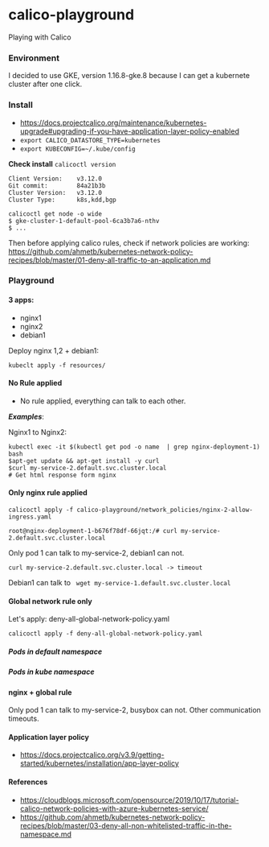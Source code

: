 # calico-playground
Playing with Calico

### Environment

I decided to use GKE, version 1.16.8-gke.8 because I can get a kubernete cluster after one click.

### Install

- https://docs.projectcalico.org/maintenance/kubernetes-upgrade#upgrading-if-you-have-application-layer-policy-enabled
- `export CALICO_DATASTORE_TYPE=kubernetes`
- `export KUBECONFIG=~/.kube/config`

**Check install**
`calicoctl version`

```
Client Version:    v3.12.0
Git commit:        84a21b3b
Cluster Version:   v3.12.0
Cluster Type:      k8s,kdd,bgp
```

```
calicoctl get node -o wide
$ gke-cluster-1-default-pool-6ca3b7a6-nthv
$ ...
```

Then before applying calico rules, check if network policies are working: https://github.com/ahmetb/kubernetes-network-policy-recipes/blob/master/01-deny-all-traffic-to-an-application.md


### Playground

#### 3 apps:

- nginx1 
- nginx2 
- debian1

Deploy nginx 1,2 + debian1:
```
kubeclt apply -f resources/
```


#### No Rule applied

- No rule applied, everything can talk to each other.

**_Examples_**:

Nginx1 to Nginx2:

```
kubectl exec -it $(kubectl get pod -o name  | grep nginx-deployment-1) bash
$apt-get update && apt-get install -y curl
$curl my-service-2.default.svc.cluster.local
# Get html response form nginx
```


#### Only nginx rule applied

```
calicoctl apply -f calico-playground/network_policies/nginx-2-allow-ingress.yaml
```

```
root@nginx-deployment-1-b676f78df-66jqt:/# curl my-service-2.default.svc.cluster.local
```
Only pod 1 can talk to my-service-2, debian1 can not.

```
curl my-service-2.default.svc.cluster.local -> timeout
```

Debian1 can talk to ` wget my-service-1.default.svc.cluster.local`


#### Global network rule only

Let's apply: deny-all-global-network-policy.yaml

```
calicoctl apply -f deny-all-global-network-policy.yaml
```

##### Pods in default namespace



##### Pods in kube namespace


#### nginx + global rule 


Only pod 1 can talk to my-service-2, busybox can not.
Other communication timeouts.

#### Application layer policy

-  https://docs.projectcalico.org/v3.9/getting-started/kubernetes/installation/app-layer-policy

#### References

- https://cloudblogs.microsoft.com/opensource/2019/10/17/tutorial-calico-network-policies-with-azure-kubernetes-service/
- https://github.com/ahmetb/kubernetes-network-policy-recipes/blob/master/03-deny-all-non-whitelisted-traffic-in-the-namespace.md
